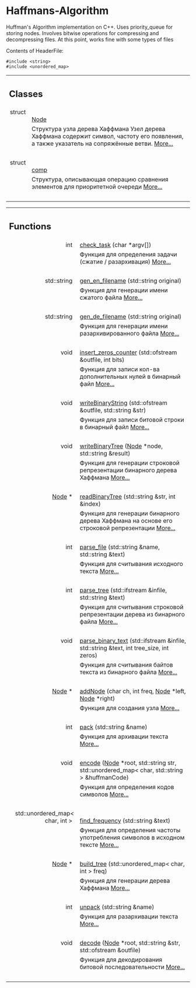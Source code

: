 # Haffmans-Algorithm
Huffman's Algorithm implementation on C++. Uses priority_queue for storing nodes. Involves bitwise operations for compressing and decompressing files. At this point, works fine with some types of files

Contents of HeaderFile:
<div class="textblock"><code>#include &lt;string&gt;</code><br />
<code>#include &lt;unordered_map&gt;</code><br />
</div>
<table class="memberdecls">
<tr class="heading"><td colspan="2"><h2 class="groupheader"><a id="nested-classes" name="nested-classes"></a>
Classes</h2></td></tr>
<tr class="memitem:"><td class="memItemLeft" align="right" valign="top">struct &#160;</td><td class="memItemRight" valign="bottom"><a class="el" href="struct_node.html">Node</a></td></tr>
<tr class="memdesc:"><td class="mdescLeft">&#160;</td><td class="mdescRight">Структура узла дерева Хаффмана Узел дерева Хаффмана содержит символ, частоту его появления, а также указатель на сопряжённые ветви.  <a href="struct_node.html#details">More...</a><br /></td></tr>
<tr class="separator:"><td class="memSeparator" colspan="2">&#160;</td></tr>
<tr class="memitem:"><td class="memItemLeft" align="right" valign="top">struct &#160;</td><td class="memItemRight" valign="bottom"><a class="el" href="structcomp.html">comp</a></td></tr>
<tr class="memdesc:"><td class="mdescLeft">&#160;</td><td class="mdescRight">Структура, описывающая операцию сравнения элементов для приоритетной очереди  <a href="structcomp.html#details">More...</a><br /></td></tr>
<tr class="separator:"><td class="memSeparator" colspan="2">&#160;</td></tr>
</table><table class="memberdecls">
<tr class="heading"><td colspan="2"><h2 class="groupheader"><a id="func-members" name="func-members"></a>
Functions</h2></td></tr>
<tr class="memitem:ga0d79cc4dec1d211ba416271365bb1ea0"><td class="memItemLeft" align="right" valign="top">int&#160;</td><td class="memItemRight" valign="bottom"><a class="el" href="group__main__functions.html#ga0d79cc4dec1d211ba416271365bb1ea0">check_task</a> (char *argv[])</td></tr>
<tr class="memdesc:ga0d79cc4dec1d211ba416271365bb1ea0"><td class="mdescLeft">&#160;</td><td class="mdescRight">Функция для определения задачи (сжатие / разархивация)  <a href="group__main__functions.html#ga0d79cc4dec1d211ba416271365bb1ea0">More...</a><br /></td></tr>
<tr class="separator:ga0d79cc4dec1d211ba416271365bb1ea0"><td class="memSeparator" colspan="2">&#160;</td></tr>
<tr class="memitem:gaaa4e3edd41f9b13a051b7cb691e96e00"><td class="memItemLeft" align="right" valign="top">std::string&#160;</td><td class="memItemRight" valign="bottom"><a class="el" href="group__fstream__functions.html#gaaa4e3edd41f9b13a051b7cb691e96e00">gen_en_filename</a> (std::string original)</td></tr>
<tr class="memdesc:gaaa4e3edd41f9b13a051b7cb691e96e00"><td class="mdescLeft">&#160;</td><td class="mdescRight">Функция для генерации имени сжатого файла  <a href="group__fstream__functions.html#gaaa4e3edd41f9b13a051b7cb691e96e00">More...</a><br /></td></tr>
<tr class="separator:gaaa4e3edd41f9b13a051b7cb691e96e00"><td class="memSeparator" colspan="2">&#160;</td></tr>
<tr class="memitem:ga0aacc725ecb0dba38ce5fe6b1724284c"><td class="memItemLeft" align="right" valign="top">std::string&#160;</td><td class="memItemRight" valign="bottom"><a class="el" href="group__fstream__functions.html#ga0aacc725ecb0dba38ce5fe6b1724284c">gen_de_filename</a> (std::string original)</td></tr>
<tr class="memdesc:ga0aacc725ecb0dba38ce5fe6b1724284c"><td class="mdescLeft">&#160;</td><td class="mdescRight">Функция для генерации имени разархивированного файла  <a href="group__fstream__functions.html#ga0aacc725ecb0dba38ce5fe6b1724284c">More...</a><br /></td></tr>
<tr class="separator:ga0aacc725ecb0dba38ce5fe6b1724284c"><td class="memSeparator" colspan="2">&#160;</td></tr>
<tr class="memitem:gaf8fb5820afd35764bb24e93ad264511a"><td class="memItemLeft" align="right" valign="top">void&#160;</td><td class="memItemRight" valign="bottom"><a class="el" href="group__fstream__functions.html#gaf8fb5820afd35764bb24e93ad264511a">insert_zeros_counter</a> (std::ofstream &amp;outfile, int bits)</td></tr>
<tr class="memdesc:gaf8fb5820afd35764bb24e93ad264511a"><td class="mdescLeft">&#160;</td><td class="mdescRight">Функция для записи кол-ва дополнительных нулей в бинарный файл  <a href="group__fstream__functions.html#gaf8fb5820afd35764bb24e93ad264511a">More...</a><br /></td></tr>
<tr class="separator:gaf8fb5820afd35764bb24e93ad264511a"><td class="memSeparator" colspan="2">&#160;</td></tr>
<tr class="memitem:gae02d5d4d8c39f3e99d3e04a718956fd8"><td class="memItemLeft" align="right" valign="top">void&#160;</td><td class="memItemRight" valign="bottom"><a class="el" href="group__fstream__functions.html#gae02d5d4d8c39f3e99d3e04a718956fd8">writeBinaryString</a> (std::ofstream &amp;outfile, std::string &amp;str)</td></tr>
<tr class="memdesc:gae02d5d4d8c39f3e99d3e04a718956fd8"><td class="mdescLeft">&#160;</td><td class="mdescRight">Функция для записи битовой строки в бинарный файл  <a href="group__fstream__functions.html#gae02d5d4d8c39f3e99d3e04a718956fd8">More...</a><br /></td></tr>
<tr class="separator:gae02d5d4d8c39f3e99d3e04a718956fd8"><td class="memSeparator" colspan="2">&#160;</td></tr>
<tr class="memitem:gac1eef9aec8e4bc048f6100e481f99ad3"><td class="memItemLeft" align="right" valign="top">void&#160;</td><td class="memItemRight" valign="bottom"><a class="el" href="group__fstream__functions.html#gac1eef9aec8e4bc048f6100e481f99ad3">writeBinaryTree</a> (<a class="el" href="struct_node.html">Node</a> *node, std::string &amp;result)</td></tr>
<tr class="memdesc:gac1eef9aec8e4bc048f6100e481f99ad3"><td class="mdescLeft">&#160;</td><td class="mdescRight">Функция для генерации строковой репрезентации бинарного дерева Хаффмана  <a href="group__fstream__functions.html#gac1eef9aec8e4bc048f6100e481f99ad3">More...</a><br /></td></tr>
<tr class="separator:gac1eef9aec8e4bc048f6100e481f99ad3"><td class="memSeparator" colspan="2">&#160;</td></tr>
<tr class="memitem:gac0d3bfdb204e30de6b6833e1415d39c8"><td class="memItemLeft" align="right" valign="top"><a class="el" href="struct_node.html">Node</a> *&#160;</td><td class="memItemRight" valign="bottom"><a class="el" href="group__fstream__functions.html#gac0d3bfdb204e30de6b6833e1415d39c8">readBinaryTree</a> (std::string &amp;str, int &amp;index)</td></tr>
<tr class="memdesc:gac0d3bfdb204e30de6b6833e1415d39c8"><td class="mdescLeft">&#160;</td><td class="mdescRight">Функция для генерации бинарного дерева Хаффмана на основе его строковой репрезентации  <a href="group__fstream__functions.html#gac0d3bfdb204e30de6b6833e1415d39c8">More...</a><br /></td></tr>
<tr class="separator:gac0d3bfdb204e30de6b6833e1415d39c8"><td class="memSeparator" colspan="2">&#160;</td></tr>
<tr class="memitem:gac4de3d978261162c370c09a057609be1"><td class="memItemLeft" align="right" valign="top">int&#160;</td><td class="memItemRight" valign="bottom"><a class="el" href="group__fstream__functions.html#gac4de3d978261162c370c09a057609be1">parse_file</a> (std::string &amp;name, std::string &amp;text)</td></tr>
<tr class="memdesc:gac4de3d978261162c370c09a057609be1"><td class="mdescLeft">&#160;</td><td class="mdescRight">Функция для считывания исходного текста  <a href="group__fstream__functions.html#gac4de3d978261162c370c09a057609be1">More...</a><br /></td></tr>
<tr class="separator:gac4de3d978261162c370c09a057609be1"><td class="memSeparator" colspan="2">&#160;</td></tr>
<tr class="memitem:ga29932639a36ec78375e301ffe1e3e9fe"><td class="memItemLeft" align="right" valign="top">int&#160;</td><td class="memItemRight" valign="bottom"><a class="el" href="group__fstream__functions.html#ga29932639a36ec78375e301ffe1e3e9fe">parse_tree</a> (std::ifstream &amp;infile, std::string &amp;text)</td></tr>
<tr class="memdesc:ga29932639a36ec78375e301ffe1e3e9fe"><td class="mdescLeft">&#160;</td><td class="mdescRight">Функция для считывания строковой репрезентации дерева из бинарного файла  <a href="group__fstream__functions.html#ga29932639a36ec78375e301ffe1e3e9fe">More...</a><br /></td></tr>
<tr class="separator:ga29932639a36ec78375e301ffe1e3e9fe"><td class="memSeparator" colspan="2">&#160;</td></tr>
<tr class="memitem:ga93fe831c5c78c54f5ae8c24f62750162"><td class="memItemLeft" align="right" valign="top">void&#160;</td><td class="memItemRight" valign="bottom"><a class="el" href="group__fstream__functions.html#ga93fe831c5c78c54f5ae8c24f62750162">parse_binary_text</a> (std::ifstream &amp;infile, std::string &amp;text, int tree_size, int zeros)</td></tr>
<tr class="memdesc:ga93fe831c5c78c54f5ae8c24f62750162"><td class="mdescLeft">&#160;</td><td class="mdescRight">Функция для считывания байтов текста из бинарного файла  <a href="group__fstream__functions.html#ga93fe831c5c78c54f5ae8c24f62750162">More...</a><br /></td></tr>
<tr class="separator:ga93fe831c5c78c54f5ae8c24f62750162"><td class="memSeparator" colspan="2">&#160;</td></tr>
<tr class="memitem:ga31e960a9e4edcec22363f912b7f99e90"><td class="memItemLeft" align="right" valign="top"><a class="el" href="struct_node.html">Node</a> *&#160;</td><td class="memItemRight" valign="bottom"><a class="el" href="group__encode__functions.html#ga31e960a9e4edcec22363f912b7f99e90">addNode</a> (char ch, int freq, <a class="el" href="struct_node.html">Node</a> *left, <a class="el" href="struct_node.html">Node</a> *right)</td></tr>
<tr class="memdesc:ga31e960a9e4edcec22363f912b7f99e90"><td class="mdescLeft">&#160;</td><td class="mdescRight">Функция для создания узла  <a href="group__encode__functions.html#ga31e960a9e4edcec22363f912b7f99e90">More...</a><br /></td></tr>
<tr class="separator:ga31e960a9e4edcec22363f912b7f99e90"><td class="memSeparator" colspan="2">&#160;</td></tr>
<tr class="memitem:ga9310a7f607eff6564060277d06946ff5"><td class="memItemLeft" align="right" valign="top">int&#160;</td><td class="memItemRight" valign="bottom"><a class="el" href="group__encode__functions.html#ga9310a7f607eff6564060277d06946ff5">pack</a> (std::string &amp;name)</td></tr>
<tr class="memdesc:ga9310a7f607eff6564060277d06946ff5"><td class="mdescLeft">&#160;</td><td class="mdescRight">Функция для архивации текста  <a href="group__encode__functions.html#ga9310a7f607eff6564060277d06946ff5">More...</a><br /></td></tr>
<tr class="separator:ga9310a7f607eff6564060277d06946ff5"><td class="memSeparator" colspan="2">&#160;</td></tr>
<tr class="memitem:ga7f9f4fd71711f672999ed64c179de162"><td class="memItemLeft" align="right" valign="top">void&#160;</td><td class="memItemRight" valign="bottom"><a class="el" href="group__encode__functions.html#ga7f9f4fd71711f672999ed64c179de162">encode</a> (<a class="el" href="struct_node.html">Node</a> *root, std::string str, std::unordered_map&lt; char, std::string &gt; &amp;huffmanCode)</td></tr>
<tr class="memdesc:ga7f9f4fd71711f672999ed64c179de162"><td class="mdescLeft">&#160;</td><td class="mdescRight">Функция для определения кодов символов  <a href="group__encode__functions.html#ga7f9f4fd71711f672999ed64c179de162">More...</a><br /></td></tr>
<tr class="separator:ga7f9f4fd71711f672999ed64c179de162"><td class="memSeparator" colspan="2">&#160;</td></tr>
<tr class="memitem:ga66ae38d7f6b66cd05fb0d9d13b620786"><td class="memItemLeft" align="right" valign="top">std::unordered_map&lt; char, int &gt;&#160;</td><td class="memItemRight" valign="bottom"><a class="el" href="group__encode__functions.html#ga66ae38d7f6b66cd05fb0d9d13b620786">find_frequency</a> (std::string &amp;text)</td></tr>
<tr class="memdesc:ga66ae38d7f6b66cd05fb0d9d13b620786"><td class="mdescLeft">&#160;</td><td class="mdescRight">Функция для определения частоты употребления символов в исходном тексте  <a href="group__encode__functions.html#ga66ae38d7f6b66cd05fb0d9d13b620786">More...</a><br /></td></tr>
<tr class="separator:ga66ae38d7f6b66cd05fb0d9d13b620786"><td class="memSeparator" colspan="2">&#160;</td></tr>
<tr class="memitem:gaf203085723d85267826651a8f463f994"><td class="memItemLeft" align="right" valign="top"><a class="el" href="struct_node.html">Node</a> *&#160;</td><td class="memItemRight" valign="bottom"><a class="el" href="group__encode__functions.html#gaf203085723d85267826651a8f463f994">build_tree</a> (std::unordered_map&lt; char, int &gt; freq)</td></tr>
<tr class="memdesc:gaf203085723d85267826651a8f463f994"><td class="mdescLeft">&#160;</td><td class="mdescRight">Функция для генерации дерева Хаффмана  <a href="group__encode__functions.html#gaf203085723d85267826651a8f463f994">More...</a><br /></td></tr>
<tr class="separator:gaf203085723d85267826651a8f463f994"><td class="memSeparator" colspan="2">&#160;</td></tr>
<tr class="memitem:ga683c8874c686b509e9ae359f27ff0da4"><td class="memItemLeft" align="right" valign="top">int&#160;</td><td class="memItemRight" valign="bottom"><a class="el" href="group__decode__functions.html#ga683c8874c686b509e9ae359f27ff0da4">unpack</a> (std::string &amp;name)</td></tr>
<tr class="memdesc:ga683c8874c686b509e9ae359f27ff0da4"><td class="mdescLeft">&#160;</td><td class="mdescRight">Функция для разархивации текста  <a href="group__decode__functions.html#ga683c8874c686b509e9ae359f27ff0da4">More...</a><br /></td></tr>
<tr class="separator:ga683c8874c686b509e9ae359f27ff0da4"><td class="memSeparator" colspan="2">&#160;</td></tr>
<tr class="memitem:gac6c9fb12155eaef792b9f33f7ddcabe1"><td class="memItemLeft" align="right" valign="top">void&#160;</td><td class="memItemRight" valign="bottom"><a class="el" href="group__decode__functions.html#gac6c9fb12155eaef792b9f33f7ddcabe1">decode</a> (<a class="el" href="struct_node.html">Node</a> *root, std::string &amp;str, std::ofstream &amp;outfile)</td></tr>
<tr class="memdesc:gac6c9fb12155eaef792b9f33f7ddcabe1"><td class="mdescLeft">&#160;</td><td class="mdescRight">Функция для декодирования битовой последовательности  <a href="group__decode__functions.html#gac6c9fb12155eaef792b9f33f7ddcabe1">More...</a><br /></td></tr>
<tr class="separator:gac6c9fb12155eaef792b9f33f7ddcabe1"><td class="memSeparator" colspan="2">&#160;</td></tr>
</table>

</div></div><!-- contents -->
<!-- start footer part -->
</body>
</html>
